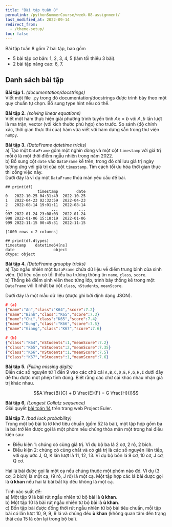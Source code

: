 ```yaml
---
title: "Bài tập tuần 8"
permalink: /pythonSummerCourse/week-08-assignment/
last_modified_at: 2022-09-14
redirect_from:
  - /theme-setup/
toc: false
---
```



Bài tập tuần 8 gồm 7 bài tập, bao gồm
- 5 bài tập cơ bản: 1, 2, 3, 4, 5 (làm tối thiểu 3 bài).
- 2 bài tập nâng cao: 6, 7.


## Danh sách bài tập

**Bài tập 1.** *(documentation/docstrings)* \
Viết một file `.py` trong đó documentation/docstrings được trình bày theo một quy chuẩn tự chọn. Bổ sung type hint nếu có thể.


**Bài tập 2.** *(solving linear equations)* \
Viết một hàm thực hiện giải phương trình tuyến tính $Ax=b$ với $A,b$ lần lượt là ma trận, vector (với kích thước phù hợp) cho trước. So sánh (độ chính xác, thời gian thực thi của) hàm vừa viết với hàm dựng sẵn trong thư viện `numpy`.


**Bài tập 3.** *(DataFrame datetime tricks)* \
a) Tạo một `DataFrame` gồm một nghìn dòng và một cột `timestamp` với giá trị mỗi ô là một thời điểm ngẫu nhiên trong năm 2022. \
b) Bổ sung cột `date` vào `DataFrame` kể trên, trong đó chỉ lưu giá trị ngày tương ứng với giá trị của cột `timestamp`. Tìm cách tối ưu hóa thời gian thực thi công việc này. \
Dưới đây là ví dụ một `DataFrame` thỏa mãn yêu cầu đề bài.

```
## print(df)
              timestamp        date
0   2022-10-25 04:31:49  2022-10-25
1   2022-04-23 02:32:59  2022-04-23
2   2022-08-14 19:01:11  2022-08-14
..                  ...         ...
997 2022-01-24 23:08:03  2022-01-24
998 2022-01-06 15:18:19  2022-01-06
999 2022-11-15 00:45:31  2022-11-15

[1000 rows x 2 columns]

## print(df.dtypes)
timestamp    datetime64[ns]
date                 object
dtype: object
```


**Bài tập 4.** *(DataFrame groupby tricks)* \
a) Tạo ngẫu nhiên một `DataFrame` chứa dữ liệu về điểm trung bình của sinh viên. Dữ liệu cần có tối thiểu ba trường thông tin `name`, `class`, `score`. \
b) Thống kê điểm sinh viên theo từng lớp, trình bày thống kê trong một `DataFrame` với ít nhất ba cột `class`, `nStudents`, `meanScore`.

Dưới đây là một mẫu dữ liệu (được ghi bởi định dạng JSON).

```json
# (a)
{"name":"An","class":"K64","score":7.2}
{"name":"Binh","class":"K65","score":7.3}
{"name":"Chi","class":"K65","score":7.4}
{"name":"Dung","class":"K66","score":7.5}
{"name":"Giang","class":"K67","score":7.6}

# (b)
{"class":"K64","nStudents":1,"meanScore":7.2}
{"class":"K65","nStudents":2,"meanScore":7.35}
{"class":"K66","nStudents":1,"meanScore":7.5}
{"class":"K67","nStudents":1,"meanScore":7.6}
```


**Bài tập 5.** *(Filling missing digits)* \
Điền các số nguyên từ 1 đến 9 vào các chữ cái `A,B,C,D,E,F,G,H,I` dưới đây để thu được một phép tính đúng. Biết rằng các chữ cái khác nhau nhận giá trị khác nhau.

$$A \frac{B}{C} + D \frac{E}{F} = G \frac{H}{I}$$


**Bài tập 6.** *(Longest Collatz sequence)* \
Giải quyết [bài toán 14](https://projecteuler.net/problem=14) trên trang web Project Euler.


**Bài tập 7.** *(bad luck probability)* \
Trong một bộ bài tú lơ khơ tiêu chuẩn (gồm 52 lá bài), một tập hợp gồm ba lá bài trở lên được gọi là một phỏm nếu chúng thỏa mãn một trong hai điều kiện sau:
- Điều kiện 1: chúng có cùng giá trị. Ví dụ bộ ba lá 2 cơ, 2 rô, 2 bích.
- Điều kiện 2: chúng có cùng chất và có giá trị là các số nguyên liên tiếp, với quy ước J, Q, K lần lượt là 11, 12, 13. Ví dụ bộ bốn lá 9 cơ, 10 cơ, J cơ, Q cơ.

Hai lá bài được gọi là một cạ nếu chúng thuộc một phỏm nào đó. Ví dụ (3 cơ, 3 bích) là một cạ, (9 rô, J rô) là một cạ. Một tập hợp các lá bài được gọi là **ù khan** nếu hai lá bài bất kỳ đều không là một cạ.

Tính xác suất để: \
a) Một tập 9 lá bài rút ngẫu nhiên từ bộ bài là **ù khan**. \
b) Một tập 10 lá bài rút ngẫu nhiên từ bộ bài là **ù khan**. \
c) Bốn tập bài được đồng thời rút ngẫu nhiên từ bộ bài tiêu chuẩn, mỗi tập bài có lần lượt 10, 9, 9, 9 lá và chúng đều **ù khan** (không quan tâm đến trạng thái của 15 lá còn lại trong bộ bài).
